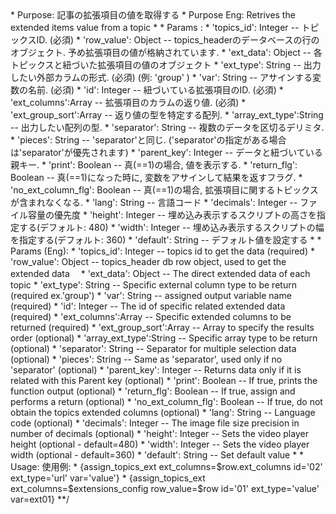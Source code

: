 <?php

/**
 *  Smarty {assign_topics_ext}{/assign_topics_ext} function plugin
 *  --------------------------------
 *  Author: Masaki Kanagawa <kanagawa@diverta.co.jp>
 *  Purpose: 記事の拡張項目の値を取得する
 *  Purpose Eng: Retrives the extended items value from a topic
 *
 *   Params : 
 *      'topics_id': Integer  -- トピックスID. (必須)
 *      'row_value': Object   -- topics_headerのデータベースの行のオブジェクト. 予め拡張項目の値が格納されています.
 *      'ext_data': Object    -- 各トピックスと紐づいた拡張項目の値のオブジェクト
 *      'ext_type': String    -- 出力したい外部カラムの形式. (必須) (例: 'group' )
 *      'var': String         -- アサインする変数の名前. (必須)
 *      'id': Integer         -- 紐づいている拡張項目のID. (必須)
 *      'ext_columns':Array   -- 拡張項目のカラムの返り値. (必須)
 *      'ext_group_sort':Array -- 返り値の型を特定する配列. 
 *      'array_ext_type':String -- 出力したい配列の型.
 *      'separator': String   -- 複数のデータを区切るデリミタ.
 *      'pieces': String      -- 'separator'と同じ. ('separator'の指定がある場合は'separator'が優先されます)
 *      'parent_key': Integer -- データと紐づいている親キー.
 *      'print': Boolean      -- 真(==1)の場合, 値を表示する.
 *      'return_flg': Boolean -- 真(==1)になった時に, 変数をアサインして結果を返すフラグ.
 *      'no_ext_column_flg': Boolean -- 真(==1)の場合, 拡張項目に関するトピックスが含まれなくなる.
 *      'lang': String        -- 言語コード
 *      'decimals': Integer   -- ファイル容量の優先度
 *      'height': Integer     -- 埋め込み表示するスクリプトの高さを指定する(デフォルト: 480)
 *      'width': Integer      -- 埋め込み表示するスクリプトの幅を指定する(デフォルト: 360)
 *      'default': String     -- デフォルト値を設定する
 *
 *  Params (Eng): 
 *      'topics_id': Integer  -- topics id to get the data (required)
 *      'row_value': Object   -- topics_header db row object, used to get the extended data　
 *      'ext_data': Object    -- The direct extended data of each topic
 *      'ext_type': String    -- Specific external column type to be return (required ex.'group')
 *      'var': String         -- assigned output variable name (required)
 *      'id': Integer         -- The id of specific related extended data (required)
 *      'ext_columns':Array   -- Specific extended columns to be returned (required)
 *      'ext_group_sort':Array -- Array to specify the results order (optional)
 *      'array_ext_type':String -- Specific array type to be return (optional)
 *      'separator': String   -- Separator for multiple selection data (optional)
 *      'pieces': String      -- Same as 'separator', used only if no 'separator' (optional) 
 *      'parent_key': Integer -- Returns data only if it is related with this Parent key (optional)
 *      'print': Boolean      -- If true, prints the function output (optional)
 *      'return_flg': Boolean -- If true, assign and performs a return (optional)
 *      'no_ext_column_flg': Boolean -- If true, do not obtain the topics extended columns (optional)
 *      'lang': String        -- Language code (optional)
 *      'decimals': Integer   -- The image file size precision in number of decimals (optional)   
 *      'height': Integer     -- Sets the video player height (optional - default=480)
 *      'width': Integer      -- Sets the video player width (optional - default=360)
 *      'default': String     -- Set default value
 *
 *  Usage: 使用例:
 *      {assign_topics_ext ext_columns=$row.ext_columns id='02' ext_type='url' var='value'}
 *      {assign_topics_ext ext_columns=$extensions_config row_value=$row id='01' ext_type='value'  var=ext01}
**/
